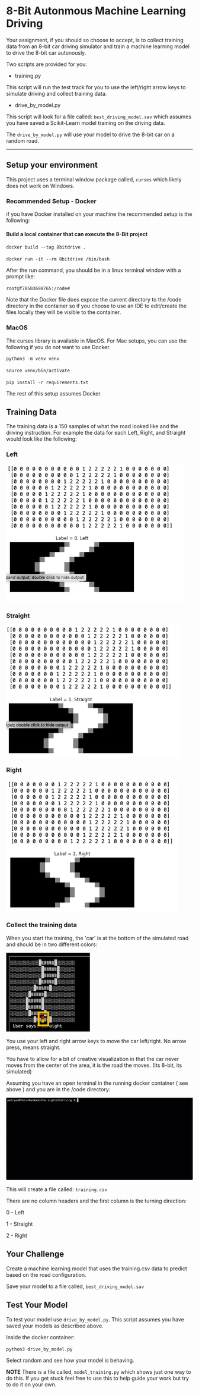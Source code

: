 
# 8-Bit Autonmous Machine Learning Driving

Your assignment, if you should so choose to accept, is to collect training data from an 8-bit car driving simulator and train a machine learning model to drive the 8-bit car autonously.

Two scripts are provided for you:

* training.py

This script will run the test track for you to use the left/right arrow keys to simulate driving and collect training data.

* drive_by_model.py

This script will look for a file called: `best_driving_model.sav` which assumes you have saved a Scikit-Learn model training on the driving data.

The `drive_by_model.py` will use your model to drive the 8-bit car on a random road.

----

## Setup your environment

This project uses a terminal window package called, `curses` which likely does not work on Windows.  

### Recommended Setup - Docker

if you have Docker installed on your machine the recommended setup is the following:

#### Build a local container that can execute the 8-Bit project

    docker build --tag 8bitdrive .

    docker run -it --rm 8bitdrive /bin/bash

After the run command, you should be in a linux terminal window with a prompt like:

`root@f78503698765:/code#`

Note that the Docker file does expose the current directory to the /code directory in the container so if you choose to use an IDE to edit/create the files locally they will be visible to the container.


### MacOS

The curses library is available in MacOS.  For Mac setups, you can use the following if you do not want to use Docker.

    python3 -m venv venv

    source venv/bin/activate

    pip install -r requirements.txt


The rest of this setup assumes Docker.

## Training Data

The training data is a 150 samples of what the road looked like and the driving instruction.  For example the data for each Left, Right, and Straight would look like the following:

### Left

![Left](./media/2021-04-11_15-55-54.png)

### Straight

![Straight](./media/2021-04-11_15-55-37.png)

### Right

![Right](./media/2021-04-11_15-55-45.png)

### Collect the training data

When you start the training, the 'car' is at the bottom of the simulated road and should be in two different colors:

![car](./media/2021-04-11_16-06-01.png)

You use your left and right arrow keys to move the car left/right.  No arrow press, means straight.  

You have to allow for a bit of creative visualization in that the car never moves from the center of the area, it is the road the moves.  (Its 8-bit, its simulated)

Assuming you have an open terminal in the running docker container ( see above ) and you are in the /code directory:

![traininggif](./media/2021-04-11_15-42-39%20(1).gif)

This will create a file called:  `training.csv`

There are no column headers and the first column is the turning direction:

0 - Left

1 - Straight

2 - Right

## Your Challenge

Create a machine learning model that uses the training.csv data to predict based on the road configuration.

Save your model to a file called, `best_driving_model.sav`


## Test Your Model

To test your model use `drive_by_model.py`.  This script assumes you have saved your models as described above.

Inside the docker container:

`python3 drive_by_model.py`

Select random and see how your model is behaving.

<b>NOTE</b> There is a file called, `model_training.py` which shows just one way to do this.  If you get stuck feel free to use this to help guide your work but try to do it on your own.


